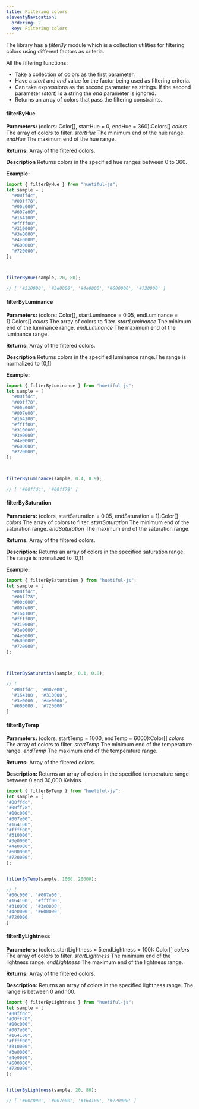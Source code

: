 ```yaml
---
title: Filtering colors
eleventyNavigation:
  ordering: 2
  key: Filtering colors
---
```


The library has a *filterBy* module which is a collection utilities for filtering colors using different factors as criteria.

All the filtering functions:

- Take a collection of colors as the first parameter.
- Have a *start* and *end* value for the factor being used as filtering criteria.
- Can take expressions as the second parameter as strings. If the second parameter (*start*) is a string the *end* parameter is ignored.
- Returns an array of colors that pass the filtering constraints.

#### filterByHue

**Parameters:**
(colors: Color[], startHue = 0, endHue = 360):Colors[]
*colors* The array of colors to filter.
 *startHue* The minimum end of the hue range.
 *endHue* The maximum end of the hue range.
 
 **Returns:**
Array of the filtered colors.

**Description**
Returns colors in the specified hue ranges between 0 to 360.
 
**Example:**
```javascript
import { filterByHue } from "huetiful-js";
let sample = [
  "#00ffdc",
  "#00ff78",
  "#00c000",
  "#007e00",
  "#164100",
  "#ffff00",
  "#310000",
  "#3e0000",
  "#4e0000",
  "#600000",
  "#720000",
];



filterByHue(sample, 20, 80);

// [ '#310000', '#3e0000', '#4e0000', '#600000', '#720000' ]

```

#### filterByLuminance

**Parameters:**
(colors: Color[], startLuminance = 0.05, endLuminance = 1):Colors[]
*colors* The array of colors to filter.
 *startLuminance* The minimum end of the luminance range.
 *endLuminance* The maximum end of the luminance range.
 
 **Returns:**
Array of the filtered colors.

**Description**
Returns colors in the specified luminance range.The range is normalized to [0,1]

**Example:**
```javascript
import { filterByLuminance } from "huetiful-js";
let sample = [
  "#00ffdc",
  "#00ff78",
  "#00c000",
  "#007e00",
  "#164100",
  "#ffff00",
  "#310000",
  "#3e0000",
  "#4e0000",
  "#600000",
  "#720000",
];



filterByLuminance(sample, 0.4, 0.9);

// [ '#00ffdc', '#00ff78' ]

```

#### filterBySaturation

**Parameters:**
(colors, startSaturation = 0.05, endSaturation = 1):Color[]
*colors* The array of colors to filter.
 *startSaturation* The minimum end of the saturation range.
 *endSaturation* The maximum end of the saturation range.
 
 **Returns:**
Array of the filtered colors.

**Description:**
Returns an array of colors in the specified saturation range. The range is normalized to [0,1]

**Example:**



```javascript
import { filterBySaturation } from "huetiful-js";
let sample = [
  "#00ffdc",
  "#00ff78",
  "#00c000",
  "#007e00",
  "#164100",
  "#ffff00",
  "#310000",
  "#3e0000",
  "#4e0000",
  "#600000",
  "#720000",
];



filterBySaturation(sample, 0.1, 0.8);

// [
  '#00ffdc', '#007e00',
  '#164100', '#310000',
  '#3e0000', '#4e0000',
  '#600000', '#720000'
]

```

#### filterByTemp

**Parameters:**
(colors, startTemp = 1000, endTemp = 6000):Color[]
*colors* The array of colors to filter.
*startTemp* The minimum end of the temperature range.
*endTemp* The maximum end of the temperature range.

**Returns:** 
Array of the filtered colors.
  
**Description:**
Returns an array of colors in the specified temperature range between 0 and 30,000 Kelvins.

```javascript
import { filterByTemp } from "huetiful-js";
let sample = [
"#00ffdc",
"#00ff78",
"#00c000",
"#007e00",
"#164100",
"#ffff00",
"#310000",
"#3e0000",
"#4e0000",
"#600000",
"#720000",
];


filterByTemp(sample, 1000, 20000);

// [
'#00c000', '#007e00',
'#164100', '#ffff00',
'#310000', '#3e0000',
'#4e0000', '#600000',
'#720000'
]
```


#### filterByLightness

**Parameters:**
(colors,startLightness = 5,endLightness = 100): Color[]
*colors* The array of colors to filter.
*startLightness* The minimum end of the lightness range.
*endLightness* The maximum end of the lightness range.

**Returns:** 
Array of the filtered colors.
  
**Description:**
Returns an array of colors in the specified lightness range. The range is between 0 and 100.

```javascript
import { filterByLightness } from "huetiful-js";
let sample = [
"#00ffdc",
"#00ff78",
"#00c000",
"#007e00",
"#164100",
"#ffff00",
"#310000",
"#3e0000",
"#4e0000",
"#600000",
"#720000",
];


filterByLightness(sample, 20, 80);

// [ '#00c000', '#007e00', '#164100', '#720000' ]
```

